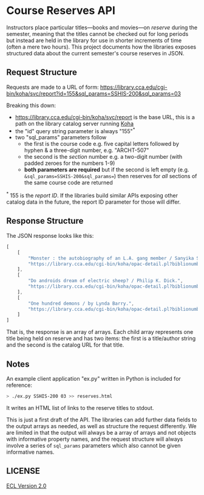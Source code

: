 # Course Reserves API

Instructors place particular titles—books and movies—on _reserve_ during the semester, meaning that the titles cannot be checked out for long periods but instead are held in the library for use in shorter increments of time (often a mere two hours). This project documents how the libraries exposes structured data about the current semester's course reserves in JSON.

## Request Structure

Requests are made to a URL of form: https://library.cca.edu/cgi-bin/koha/svc/report?id=155&sql_params=SSHIS-200&sql_params=03

Breaking this down:

- https://library.cca.edu/cgi-bin/koha/svc/report is the base URL, this is a path on the library catalog server running [Koha](https://koha-community.org/)
- the "id" query string parameter is always "155"<sup>\*</sup>
- two "sql_params" parameters follow
    + the first is the course code e.g. five capital letters followed by hyphen & a three-digit number, e.g. "ARCHT-507"
    + the second is the _section_ number e.g. a two-digit number (with padded zeroes for the numbers 1-9)
    + **both parameters are required** but if the second is left empty (e.g. `&sql_params=SSHIS-200&sql_params=`) then reserves for _all_ sections of the same course code are returned

<sup>\*</sup> 155 is the _report ID_. If the libraries build similar APIs exposing other catalog data in the future, the report ID parameter for those will differ.

## Response Structure

The JSON response looks like this:

```js
[
    [
        "Monster : the autobiography of an L.A. gang member / Sanyika Shakur, aka Monster Kody Scott.",
        "https://library.cca.edu/cgi-bin/koha/opac-detail.pl?biblionumber=42697"
    ],
    [
        "Do androids dream of electric sheep? / Philip K. Dick.",
        "https://library.cca.edu/cgi-bin/koha/opac-detail.pl?biblionumber=42694"
    ],
    [
        "One hundred demons / by Lynda Barry.",
        "https://library.cca.edu/cgi-bin/koha/opac-detail.pl?biblionumber=53548"
    ]
]
```

That is, the response is an array of arrays. Each child array represents one title being held on reserve and has two items: the first is a title/author string and the second is the catalog URL for that title.

## Notes

An example client application "ex.py" written in Python is included for reference:

```sh
> ./ex.py SSHIS-200 03 >> reserves.html
```

It writes an HTML list of links to the reserve titles to stdout.

This is just a first draft of the API. The libraries can add further data fields to the output arrays as needed, as well as structure the request differently. We are limited in that the output will always be a array of arrays and not objects with informative property names, and the request structure will always involve a series of `sql_params` parameters which also cannot be given informative names.

## LICENSE

[ECL Version 2.0](https://opensource.org/licenses/ECL-2.0)
